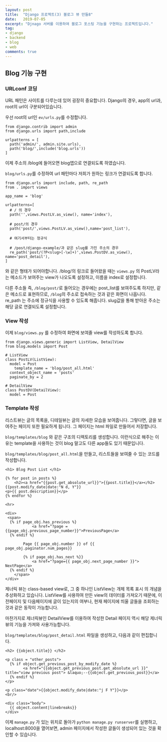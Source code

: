 ```yaml
---
layout: post
title:  "Django 프로젝트(3) 블로그 뷰 만들8"
date:   2019-07-05
excerpt: "Djnago 서버를 이용하여 블로그 포스팅 기능을 구현하는 프로젝트입니다."
tag:
- django 
- backend
- blog
- web
comments: true
---
```


## Blog 기능 구현

### URLconf 코딩

URL 패턴은 사이트를 다루는데 있어 굉장히 중요합니다.
Django의 경우, app의 url과, root의 url이 구분되어있습니다.

우선 root의 url인 `ev/urls.py`를 수정합니다.

```
from django.contrib import admin  
from django.urls import path,include  
  
urlpatterns = [  
  path('admin/', admin.site.urls),  
  path('blog/',include('blog.urls'))  
]
```
이제 주소의 /blog에 들어오면 blog앱으로 연결되도록 하였습니다.

`blog/urls.py`를 수정하여 url 패턴마다 저희가 원하는 링크가 연결되도록 합니다.
```
from django.urls import include, path, re_path  
from . import views  
  
app_name = 'blog'  
  
urlpatterns=[  
  # / 의 경우  
  path('',views.PostLV.as_view(), name='index'),  
  
  # post/의 경우  
  path('post/',views.PostLV.as_view(),name='post_list'),  
  
  # 여기서부터는 정규식  
  
  # /post/django-example/과 같은 slug를 가진 주소의 경우  
  re_path('post/(?P<slug>[-\w]+)',views.PostDV.as_view(), name='post_detail'),
]
```

와 같은 형태가 되어야합니다. /blog/의 링크로 들어왔을 때는 `views.py` 의 PostLV라는 메소드가 보여주는 view가 나오도록 설정하고, 이름을 index로 설정합니다.

다른 주소들 즉, `/blog/post/`로 들어오는 경우에는 post_list를 보여주도록 하지만, 같은 메소드로 표현하므로, `/blog`의 주소로 접속하는 것과 같은 화면이 나옵니다.
re_path 는 주소에 정규식을 사용할 수 있도록 해줍니다. slug값을 통해 받아온 주소는 해당 글로 연결되도록 설정합니다.

### View 작성

이제 `blog/views.py` 를 수정하여 화면에 보여줄 view를 작성하도록 합니다.
```
from django.views.generic import ListView, DetailView
from blog.models import Post  
  
# ListView  
class PostLV(ListView):  
  model = Post  
    template_name = 'blog/post_all.html'  
  context_object_name = 'posts'  
  paginate_by = 2  
  
# DetailView  
class PostDV(DetailView):  
  model = Post
```

### Template 작성

리스트뷰는 글의 목록을, 디테일뷰는 글의 자세한 모습을 보여줍니다. 그렇다면, 글을 보여주는 페이지 또한 필요하게 됩니다. 그 페이지는 html 파일로 만들어서 저장합니다.

`blog/templates/blog` 와 같은 구조의 디렉토리를 생성합니다. 이런식으로 해주는 이유는 template을 사용하는 것이 blog 말고도 다른 app들도 있기 때문입니다.

`blog/templates/blog/post_all.html`을 만들고,  리스트들을 보여줄 수 있는 코드를 작성합니다.

```
<h1> Blog Post List </h1>  
  
{% for post in posts %}  
    <h2><a href="{{post.get_absolute_url}}">{{post.title}}</a></h2>  
{{post.modify_date|date:"N d, Y"}}  
<p>{{ post.description}}</p>  
{% endfor %}  
  
<hr>  
  
<div>  
 <span>  
  {% if page_obj.has_previous %}  
            <a href="?page = {{page_obj.previous_page_number}}">PreviousPage</a>  
  {% endif %}  
  
        Page {{ page_obj.number }} of {{ page_obj.paginator.num_pages}}  
  
        {% if page_obj.has_next %}}  
            <a href="?page={{ page_obj.next_page_number }}"> NextPage</a>  
  {% endif %}  
    </span>  
</div>
```
제너릭 뷰는 class-based view로,  그 중 하나인 ListView는 개체 목록 표시 의 개념을 추상화하고 있습니다.  ListView를 사용하여 만든 view의 데이터를 가져오기 때문에, 이전페이지 및 다음페이지에 글이 있는지의 여부나,  현재 페이지에 띄울 글들을 조회하는 것과 같은 동작이 가능합니다.

마찬가지로 제너릭뷰인 DetailView를 이용하여 작성한 Detail 페이지 역시 해당 제너릭뷰의 기능을 가져와 사용가능합니다.

`blog/templates/blog/post_detail.html` 파일을 생성하고, 다음과 같이 편집합니다.

```
<h2> {{object.title}} </h2>  
  
<p class = "other_posts">  
  {% if object.get_previous_post_by_modify_date %}  
        <a href="{{object.get_previous_post.get_absolute_url }}" title="view previous post"> &laquo;--{{object.get_previous_post}}</a>  
  {% endif %}  
</p>  
  
<p class="date">{{object.modify_date|date:"j F Y"}}</p>  
<br/>  
  
<div class="body">  
  {{ object.content|linebreaks}}  
</div>
```
 
이제 `manage.py` 가 있는 위치로 돌아가 `python manage.py runserver`를 실행하고, localhost:8000을 열어보면, admin 페이지에서 작성한 글들이 생성되어 있는 것을 확인할 수 있습니다.
